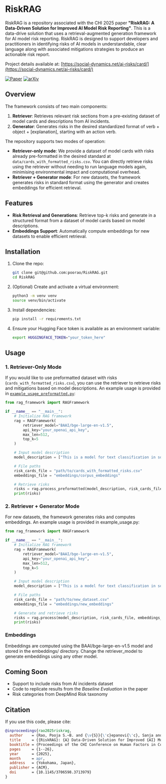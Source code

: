 # RiskRAG

RiskRAG is a repository associated with the CHI 2025 paper **"RiskRAG: A Data-Driven Solution for Improved AI Model Risk Reporting"**. This is a data-drive solution that uses a retrieval-augmented generation framework for AI model risk reporting. RiskRAG is designed to support developers and practitioners in identifying risks of AI models in understandable, clear language along with associated mitigations strategies to produce an actionable risk report. 

Project details available at: [https://social-dynamics.net/ai-risks/card/](https://social-dynamics.net/ai-risks/card/)

[![Paper](https://img.shields.io/badge/paper-ACM%20DOI%3A10.1145%2F3706598.3713979-blue)](https://dl.acm.org/doi/10.1145/3706598.3713979)
[![arXiv](https://img.shields.io/badge/arXiv-2504.08952-<COLOR>.svg)](https://arxiv.org/pdf/2504.08952)

## Overview

The framework consists of two main components:

1. **Retriever**: Retrieves relevant risk sections from a pre-existing dataset of model cards and descriptions from AI incidents.
2. **Generator**: Generates risks in the desired standardized format of verb + object + [explanation], starting with an action verb.

The repository supports two modes of operation:
- **Retriever-only mode**: We provide a dataset of model cards with risks already pre-formatted in the desired standard at `data/cards_with_formatted_risks.csv`. You can directly retrieve risks using the retriever without needing to run language models again, minimising environmental impact and computational overhead. 
- **Retriever + Generator mode**: For new datasets, the framework generates risks in standard format using the generator and creates embeddings for efficient retrieval.

## Features

- **Risk Retrieval and Generations**: Retrieve top-k risks and generate in a structured format from a dataset of model cards based on model descriptions.
- **Embeddings Support**: Automatically compute embeddings for new datasets to enable efficient retrieval.


## Installation

1. Clone the repo:
   ```bash
   git clone git@github.com:poorao/RiskRAG.git
   cd RiskRAG
   ```
2. (Optional) Create and activate a virtual environment:
   ```bash
   python3 -m venv venv
   source venv/bin/activate
   ```
3. Install dependencies:
   ```bash
   pip install -r requirements.txt
   ```
4. Ensure your Hugging Face token is available as an environment variable:  
   ```bash
   export HUGGINGFACE_TOKEN="your_token_here"
   ```  

## Usage

### 1. Retriever-Only Mode

If you would like to use preformatted dataset with risks (`cards_with_formatted_risks.csv`), you can use the retriever to retrieve risks and mitigations based on model descriptions. An example usage is provided in [`example_usage_preformatted.py`](example_usage_preformatted.py):

```python
from rag_framework import RAGFramework

if __name__ == "__main__":
    # Initialize RAG framework
    rag = RAGFramework(
        retriever_model="BAAI/bge-large-en-v1.5",
        api_key="your_openai_api_key",
        max_len=512,
        top_k=5
    )

    # Input model description
    model_description = ["This is a model for text classification in social media contexts."]

    # File paths
    risk_cards_file = "path/to/cards_with_formatted_risks.csv"
    embeddings_file = "embeddings/corpus_embeddings"

    # Retrieve risks
    risks = rag.process_preformatted(model_description, risk_cards_file, embeddings_file)
    print(risks)
```

### 2. Retriever + Generator Mode
For new datasets, the framework generates risks and computes embeddings. An example usage is provided in example_usage.py:

```python
from rag_framework import RAGFramework

if __name__ == "__main__":
    # Initialize RAG framework
    rag = RAGFramework(
        retriever_model="BAAI/bge-large-en-v1.5",
        api_key="your_openai_api_key",
        max_len=512,
        top_k=5
    )

    # Input model description
    model_description = ["This is a model for text classification in social media contexts."]

    # File paths
    risk_cards_file = "path/to/new_dataset.csv"
    embeddings_file = "embeddings/new_embeddings"

    # Generate and retrieve risks
    risks = rag.process(model_description, risk_cards_file, embeddings_file)
    print(risks)
```

### Embeddings
Embeddings are computed using the BAAI/bge-large-en-v1.5 model and stored in the embeddings/ directory. Change the retriever_model to generate embeddings using any other model.

## Coming Soon
- Support to include risks from AI incidents dataset
- Code to replicate results from the *Baseline Evaluation* in the paper
- Risk categories from DeepMind Risk taxonomy

## Citation

If you use this code, please cite:
```bibtex
@inproceedings{rao2025riskrag,
  author    = {Rao, Pooja S.~B. and {\v{S}}{\'c}epanovi{\'c}, Sanja and Zhou, Ke and Bogucka, Edyta and Quercia, Daniele},
  title     = {{RiskRAG}: {A} Data-Driven Solution for Improved {AI} Model Risk Reporting},
  booktitle = {Proceedings of the CHI Conference on Human Factors in Computing Systems (CHI ’25)},
  pages     = {1--26},
  year      = {2025},
  month     = apr,
  address   = {Yokohama, Japan},
  publisher = {ACM},
  doi       = {10.1145/3706598.3713979}
}
```

